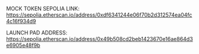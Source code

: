 MOCK TOKEN SEPOLIA LINK:
https://sepolia.etherscan.io/address/0xdf6341244e06f70b2d312574ea04fc4c16f934d9

LAUNCH PAD ADDRESS:
https://sepolia.etherscan.io/address/0x49b508cd2beb1423670e16ae864d3e6905e48f9b
